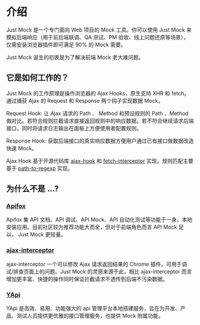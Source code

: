 # 介绍

Just Mock 是一个专门面向 Web 项目的 Mock 工具。你可以使用 Just Mock 来模拟后端响应（用于前后端联调、QA 测试、PM 验收、线上问题还原等场景），仅需安装浏览器插件即可满足 90% 的 Mock 需要。

Just Mock 诞生的初衷是为了解决前端 Mock 老大难问题。

<!-- ## Features

- 项目管理
- 规则管理
- 日志管理 -->

## 它是如何工作的？

Just Mock 的工作原理是操作浏览器的 Ajax Hooks，原生支持 XHR 和 fetch。通过捕获 Ajax 的 Request 和 Response 两个钩子实现数据 Mock。

Request Hook: 让 Ajax 请求的 Path 、 Method 和预设规则的 Path 、Method 做对比。若符合规则拦截请求直接返回规则中的响应数据。若不符合继续请求后端接口，同时将请求日志输出在面板上方便使用者配置规则。

Response Hook: 获取后端接口的真实响应数据方便用户通过已有接口做数据改造快速 Mock。

Ajax Hook 基于开源代码库 [ajax-hook](https://github.com/wendux/ajax-hook) 和 [fetch-interceptor](https://github.com/itsfadnis/fetch-interceptor) 实现。规则匹配主要基于 [path-to-regexp](https://github.com/pillarjs/path-to-regexp) 实现。

## 为什么不是 ...?

### [Apifox](https://www.apifox.cn/)

Apifox 集 API 文档、API 调试、API Mock、API 自动化测试等功能于一身，本地安装应用。目前社区较为推荐功能大而全，但对于前端角色而言 API Mock 足以， Just Mock 更轻量。

### [ajax-interceptor](https://github.com/YGYOOO/ajax-interceptor)

ajax-interceptor 一个可以修改 Ajax 请求返回结果的 Chrome 插件，可用于调试/排查页面上的问题。Just Mock 的灵感来源于此，相比 ajax-interceptor 而言增加更丰富、快捷的操作同时保证拦截请求不透传到后端不污染数据。

### [YApi](https://github.com/YMFE/yapi)

YApi 是高效、易用、功能强大的 api 管理平台本地搭建服务，旨在为开发、产品、测试人员提供更优雅的接口管理服务，也提供 Mock 附属功能。
